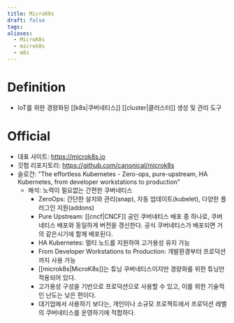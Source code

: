 ```yaml
---
title: MicroK8s
draft: false
tags:
aliases:
  - MicroK8s
  - microk8s
  - m8s
---
```

# Definition
- IoT를 위한 경량화된 [[k8s|쿠버네티스]] [[cluster|클러스터]] 생성 및 관리 도구 

# Official
- 대표 사이트: https://microk8s.io
- 깃헙 리포지토리: https://github.com/canonical/microk8s
- 슬로건: "The effortless Kubernetes - Zero-ops, pure-upstream, HA Kubernetes, from developer workstations to production"
	- 해석: 노력이 필요없는 간편한 쿠버네티스
		- ZeroOps: 간단한 설치와 관리(snap), 자동 업데이트(kubelet), 다양한 플러그인 지원(addons)
		- Pure Upstream: [[cncf|CNCF]] 공인 쿠버네티스 배포 중 하나로, 쿠버네티스 배포와 동일하게 버전을 갱신한다. 공식 쿠버네티스가 배포되면 거의 같은시기에 함께 배포된다.
		- HA Kubernetes: 멀티 노드를 지원하여 고가용성 유지 가능
		- From Developer Workstations to Production: 개발환경부터 프로덕션까지 사용 가능
      - [[microk8s|MicroK8s]]는 튜닝 쿠버네티스이지만 경량화를 위한 튜닝만 적용되어 있다.
      - 고가용성 구성을 기반으로 프로덕션으로 사용할 수 있고, 이를 위한 기술적인 난도는 낮은 편이다. 
      - 대기업에서 사용하기 보다는, 개인이나 소규모 프로젝트에서 프로덕션 레벨의 쿠버네티스를 운영하기에 적합하다. 
